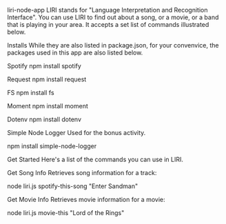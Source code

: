 liri-node-app
LIRI stands for "Language Interpretation and Recognition Interface". You can use LIRI to find out about a song, or a movie, or a band that is playing in your area. It accepts a set list of commands illustrated below.

Installs
While they are also listed in package.json, for your convenvice, the packages used in this app are also listed below.

Spotify
npm install spotify

Request
npm install request

FS
npm install fs

Moment
npm install moment

Dotenv
npm install dotenv

Simple Node Logger
Used for the bonus activity.

npm install simple-node-logger

Get Started
Here's a list of the commands you can use in LIRI.

Get Song Info
Retrieves song information for a track:

node liri.js spotify-this-song "Enter Sandman"

Get Movie Info
Retrieves movie information for a movie:

node liri.js movie-this "Lord of the Rings"
